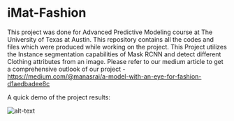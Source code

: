 # iMat-Fashion
This project was done for Advanced Predictive Modeling course at The University of Texas at Austin. This repository contains all the codes and files which were produced while working on the project.
This Project utilizes the Instance segmentation capabilities of Mask RCNN and detect different Clothing attributes from an image.
Please refer to our medium article to get a comprehensive outlook of our project - https://medium.com/@manasrai/a-model-with-an-eye-for-fashion-d1aedbadee8c

A quick demo of the project results:

![alt-text](https://github.com/manas3858/iMat-Fashion/blob/master/Demo%20Videos/gif.gif)
